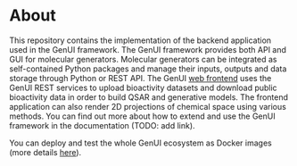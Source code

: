 # About

This repository contains the implementation of the backend application used in the GenUI framework. The GenUI framework provides both API and GUI for molecular generators. Molecular generators can be integrated
as self-contained Python packages and manage their inputs, outputs and data storage through Python 
or REST API. The GenUI [web frontend](https://github.com/martin-sicho/genui-gui) uses the GenUI REST services to upload bioactivity datasets and download public bioactivity data
in order to build QSAR and generative models. The frontend application can also render 2D 
projections of chemical space using various methods. You can find out more about how to extend 
and use the GenUI framework in the documentation (TODO: add link).

You can deploy and test the whole GenUI ecosystem as Docker images 
(more details [here](https://github.com/martin-sicho/genui-docker)).